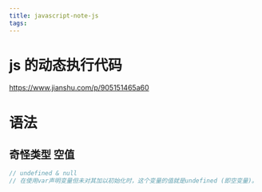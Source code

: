 ```yaml
---
title: javascript-note-js
tags:
---
```


<!--more-->

# js 的动态执行代码

https://www.jianshu.com/p/905151465a60

# 语法

## 奇怪类型 空值

```js
// undefined & null
// 在使用var声明变量但未对其加以初始化时，这个变量的值就是undefined (即空变量)。 null值则是表示空对象指针 (即空指针)
```